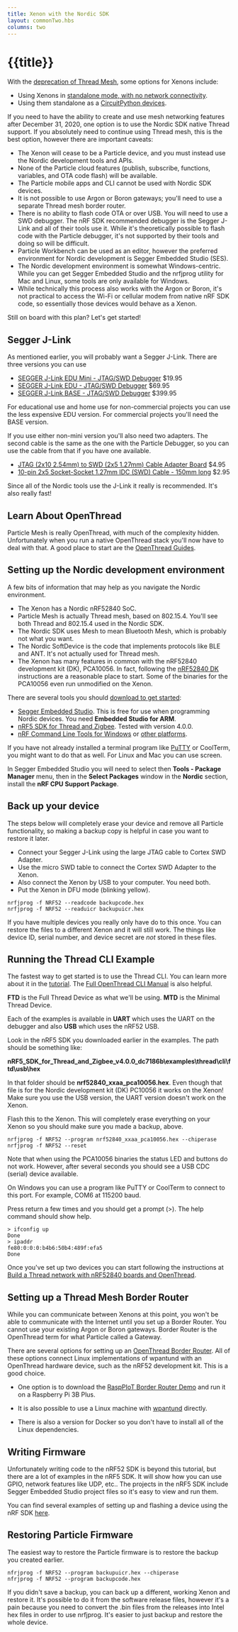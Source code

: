 ```yaml
---
title: Xenon with the Nordic SDK
layout: commonTwo.hbs
columns: two
---
```

# {{title}}

With the [deprecation of Thread Mesh](/reference/discontinued/hardware/mesh/), some options for Xenons include:

- Using Xenons in [standalone mode, with no network connectivity](/reference/device-os/api/system-modes/manual-mode/).
- Using them standalone as a [CircuitPython devices](/archives/xenon-circuit-python/).

If you need to have the ability to create and use mesh networking features after December 31, 2020, one option is to use the Nordic  SDK native Thread support. If you absolutely need to continue using Thread mesh, this is the best option, however there are important caveats:

- The Xenon will cease to be a Particle device, and you must instead use the Nordic development tools and APIs.
- None of the Particle cloud features (publish, subscribe, functions, variables, and OTA code flash) will be available.
- The Particle mobile apps and CLI cannot be used with Nordic SDK devices.
- It is not possible to use Argon or Boron gateways; you'll need to use a separate Thread mesh border router. 
- There is no ability to flash code OTA or over USB. You will need to use a SWD debugger. The nRF SDK recommended debugger is the Segger J-Link and all of their tools use it. While it's theoretically possible to flash code with the Particle debugger, it's not supported by their tools and doing so will be difficult.
- Particle Workbench can be used as an editor, however the preferred environment for Nordic development is Segger Embedded Studio (SES).
- The Nordic development environment is somewhat Windows-centric. While you can get Segger Embedded Studio and the nrfjprog utility for Mac and Linux, some tools are only available for Windows.
- While technically this process also works with the Argon or Boron, it's not practical to access the Wi-Fi or cellular modem from native nRF SDK code, so essentially those devices would behave as a Xenon.

Still on board with this plan? Let's get started!



## Segger J-Link

As mentioned earlier, you will probably want a Segger J-Link. There are three versions you can use

- [SEGGER J-Link EDU Mini - JTAG/SWD Debugger](https://www.adafruit.com/product/3571) $19.95 
- [SEGGER J-Link EDU - JTAG/SWD Debugger](https://www.adafruit.com/product/1369) $69.95
- [SEGGER J-Link BASE - JTAG/SWD Debugger](https://www.adafruit.com/product/2209) $399.95

For educational use and home use for non-commercial projects you can use the less expensive EDU version. For commercial projects you'll need the BASE version.

If you use either non-mini version you'll also need two adapters. The second cable is the same as the one with the Particle Debugger, so you can use the cable from that if you have one available.

- [JTAG (2x10 2.54mm) to SWD (2x5 1.27mm) Cable Adapter Board](https://www.adafruit.com/product/2094) $4.95
- [10-pin 2x5 Socket-Socket 1.27mm IDC (SWD) Cable - 150mm long](https://www.adafruit.com/product/1675) $2.95 

Since all of the Nordic tools use the J-Link it really is recommended. It's also really fast!

## Learn About OpenThread

Particle Mesh is really OpenThread, with much of the complexity hidden. Unfortunately when you run a native OpenThread stack you'll now have to deal with that. A good place to start are the [OpenThread Guides](https://openthread.io/guides).

## Setting up the Nordic development environment

A few bits of information that may help as you navigate the Nordic environment.

- The Xenon has a Nordic nRF52840 SoC.
- Particle Mesh is actually Thread mesh, based on 802.15.4. You'll see both Thread and 802.15.4 used in the Nordic SDK.
- The Nordic SDK uses Mesh to mean Bluetooth Mesh, which is probably not what you want.
- The Nordic SoftDevice is the code that implements protocols like BLE and ANT. It's not actually used for Thread mesh.
- The Xenon has many features in common with the nRF52840 development kit (DK), PCA10056. In fact, following the [nRF52840 DK](https://infocenter.nordicsemi.com/topic/ug_nrf52840_dk/UG/nrf52840_DK/intro.html) instructions are a reasonable place to start. Some of the binaries for the PCA10056 even run unmodified on the Xenon.

There are several tools you should [download to get started](https://infocenter.nordicsemi.com/topic/ug_nrf52840_dk/UG/common/nordic_tools.html):

- [Segger Embedded Studio](https://www.segger.com/products/development-tools/embedded-studio/). This is free for use when programming Nordic devices. You need **Embedded Studio for ARM**.
- [nRF5 SDK for Thread and Zigbee](https://infocenter.nordicsemi.com/topic/struct_sdk/struct/sdk_thread_zigbee_latest.html). Tested with version 4.0.0.
- [nRF Command Line Tools for Windows](https://www.nordicsemi.com/Software-and-Tools/Development-Tools/nRF-Command-Line-Tools/Download#infotabs) or [other platforms](https://infocenter.nordicsemi.com/topic/ug_nrf5x_cltools/UG/cltools/nrf5x_installation.html).

If you have not already installed a terminal program like [PuTTY](https://www.chiark.greenend.org.uk/~sgtatham/putty/latest.html) or CoolTerm, you might want to do that as well.  For Linux and Mac you can use screen.

In Segger Embedded Studio you will need to select then **Tools - Package Manager** menu, then in the **Select Packages** window in the **Nordic** section, install the **nRF CPU Support Package**.


## Back up your device

The steps below will completely erase your device and remove all Particle functionality, so making a backup copy is helpful in case you want to restore it later.

- Connect your Segger J-Link using the large JTAG cable to Cortex SWD Adapter.
- Use the micro SWD table to connect the Cortex SWD Adapter to the Xenon.
- Also connect the Xenon by USB to your computer. You need both.
- Put the Xenon in DFU mode (blinking yellow).

```
nrfjprog -f NRF52 --readcode backupcode.hex
nrfjprog -f NRF52 --readuicr backupuicr.hex
```

If you have multiple devices you really only have do to this once. You can restore the files to a different Xenon and it will still work. The things like device ID, serial number, and device secret are *not* stored in these files. 

## Running the Thread CLI Example

The fastest way to get started is to use the Thread CLI. You can learn more about it in the [tutorial](https://codelabs.developers.google.com/codelabs/openthread-hardware/#0). The [Full OpenThread CLI Manual](https://github.com/openthread/openthread/blob/master/src/cli/README.md) is also helpful.


**FTD** is the Full Thread Device as what we'll be using. **MTD** is the Minimal Thread Device.

Each of the examples is available in **UART** which uses the UART on the debugger and also **USB** which uses the nRF52 USB.

Look in the nRF5 SDK you downloaded earlier in the examples. The path should be something like:

**nRF5_SDK_for_Thread_and_Zigbee_v4.0.0_dc7186b\examples\thread\cli\ftd\usb\hex**

In that folder should be **nrf52840_xxaa_pca10056.hex**. Even though that file is for the Nordic development kit (DK) PC10056 it works on the Xenon! Make sure you use the USB version, the UART version doesn't work on the Xenon.

Flash this to the Xenon. This will completely erase everything on your Xenon so you should make sure you made a backup, above.

```
nrfjprog -f NRF52 --program nrf52840_xxaa_pca10056.hex --chiperase
nrfjprog -f NRF52 --reset
```

Note that when using the PCA10056 binaries the status LED and buttons do not work. However, after several seconds you should see a USB CDC (serial) device available.

On Windows you can use a program like PuTTY or CoolTerm to connect to this port. For example, COM6 at 115200 baud.

Press return a few times and you should get a prompt (>). The help command should show help.

```
> ifconfig up
Done
> ipaddr
fe80:0:0:0:b4b6:50b4:489f:efa5
Done
```

Once you've set up two devices you can start following the instructions at [Build a Thread network with nRF52840 boards and OpenThread](https://codelabs.developers.google.com/codelabs/openthread-hardware/#5).


## Setting up a Thread Mesh Border Router 

While you can communicate between Xenons at this point, you won't be able to communicate with the Internet until you set up a Border Router. You cannot use your existing Argon or Boron gateways. Border Router is the OpenThread term for what Particle called a Gateway.

There are several options for setting up an [OpenThread Border Router](https://openthread.io/guides/border-router). All of these options connect Linux implementations of wpantund with an OpenThread hardware device, such as the nRF52 development kit. This is a good choice.

- One option is to download the [RaspPIoT Border Router Demo](https://www.nordicsemi.com/Software-and-tools/Software/nRF5-SDK-for-Thread-and-Zigbee/Download#infotabs) and run it on a Raspberry Pi 3B Plus. 

- It is also possible to use a Linux machine with [wpantund](https://codelabs.developers.google.com/codelabs/openthread-hardware/#3) directly.

- There is also a version for Docker so you don't have to install all of the Linux dependencies.

## Writing Firmware

Unfortunately writing code to the nRF52 SDK is beyond this tutorial, but there are a lot of examples in the nRF5 SDK. It will show how you can use GPIO, network features like UDP, etc.. The projects in the nRF5 SDK include Segger Embedded Studio project files so it's easy to view and run them.

You can find several examples of setting up and flashing a device using the nRF SDK [here](https://medium.com/home-wireless/using-segger-studio-and-nordic-sdk-with-particle-xenon-91e34aeb632a).

## Restoring Particle Firmware

The easiest way to restore the Particle firmware is to restore the backup you created earlier.

```
nfrjprog -f NRF52 --program backupuicr.hex --chiperase
nfrjprog -f NRF52 --program backupcode.hex
```

If you didn't save a backup, you can back up a different, working Xenon and restore it. It's possible to do it from the software release files, however it's a pain because you need to convert the .bin files from the releases into Intel hex files in order to use nrfjprog. It's easier to just backup and restore the whole device.

